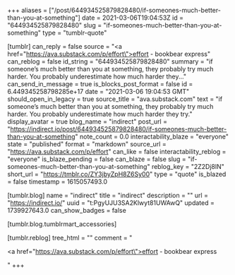+++
aliases = ["/post/644934525879828480/if-someones-much-better-than-you-at-something"]
date = 2021-03-06T19:04:53Z
id = "644934525879828480"
slug = "if-someones-much-better-than-you-at-something"
type = "tumblr-quote"

[tumblr]
can_reply = false
source = "<a href=\"https://ava.substack.com/p/effort\">effort - bookbear express</a>"
can_reblog = false
id_string = "644934525879828480"
summary = "if someone’s much better than you at something, they probably try much harder. You probably underestimate how much harder they..."
can_send_in_message = true
is_blocks_post_format = false
id = 6.449345258798285e+17
date = "2021-03-06 19:04:53 GMT"
should_open_in_legacy = true
source_title = "ava.substack.com"
text = "if someone’s much better than you at something, they probably try much harder. You probably underestimate how much harder they try."
display_avatar = true
blog_name = "indirect"
post_url = "https://indirect.io/post/644934525879828480/if-someones-much-better-than-you-at-something"
note_count = 0.0
interactability_blaze = "everyone"
state = "published"
format = "markdown"
source_url = "https://ava.substack.com/p/effort"
can_like = false
interactability_reblog = "everyone"
is_blaze_pending = false
can_blaze = false
slug = "if-someones-much-better-than-you-at-something"
reblog_key = "2Z2Dj8lN"
short_url = "https://tmblr.co/ZY3jbyZpH8Z6Sy00"
type = "quote"
is_blazed = false
timestamp = 1615057493.0

[tumblr.blog]
name = "indirect"
title = "indirect"
description = ""
url = "https://indirect.io/"
uuid = "t:PgyUJU3SA2Klwyt81UWAwQ"
updated = 1739927643.0
can_show_badges = false

[tumblr.blog.tumblrmart_accessories]

[tumblr.reblog]
tree_html = ""
comment = "<p><a href=\"https://ava.substack.com/p/effort\">effort - bookbear express</a></p>"
+++
